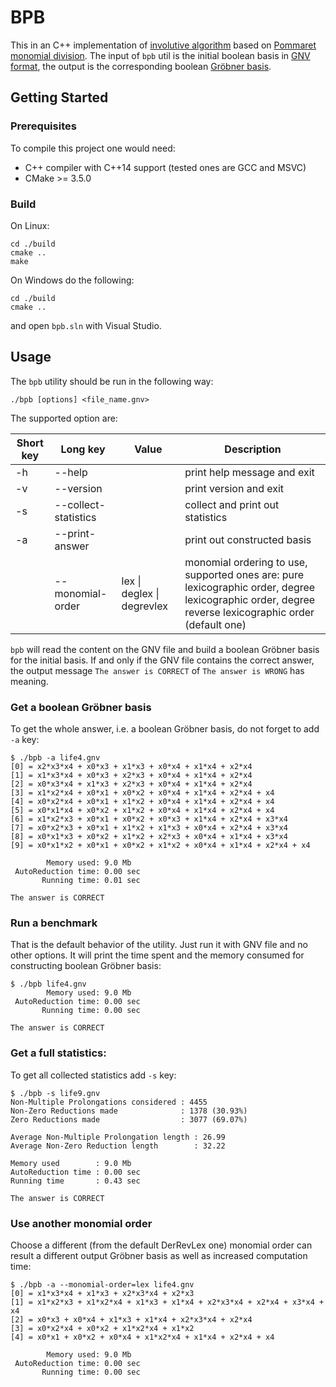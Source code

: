 # BPB

This in an C++ implementation of [involutive algorithm](https://www.researchgate.net/publication/2117106_Involutive_Algorithms_for_Computing_Groebner_Bases) based on [Pommaret monomial division](https://www.researchgate.net/publication/221564293_A_pommaret_division_algorithm_for_computing_Grobner_bases_in_boolean_rings). The input of `bpb` util is the initial boolean basis in [GNV format](https://github.com/mzinin/groebner_benchmarks), the output is the corresponding boolean [Gröbner basis](https://en.wikipedia.org/wiki/Gröbner_basis).


## Getting Started

### Prerequisites

To compile this project one would need:
* C++ compiler with C++14 support (tested ones are GCC and MSVC)
* CMake >= 3.5.0

### Build

On Linux:
```
cd ./build
cmake ..
make
```
On Windows do the following:
```
cd ./build
cmake ..
```
and open `bpb.sln` with Visual Studio.


## Usage

The `bpb` utility should be run in the following way:
```
./bpb [options] <file_name.gnv>
```

The supported option are:

| Short key | Long key             | Value                      | Description                                          |
|-----------|----------------------|----------------------------|------------------------------------------------------|
| -h        | --help               |                            | print help message and exit                          |
| -v        | --version            |                            | print version and exit                               |
| -s        | --collect-statistics |                            | collect and print out statistics                     |
| -a        | --print-answer       |                            | print out constructed basis                          |
|           | --monomial-order     | lex \| deglex \| degrevlex | monomial ordering to use, supported ones are: pure lexicographic order, degree lexicographic order, degree reverse lexicographic order (default one) |


`bpb` will read the content on the GNV file and build a boolean Gröbner basis for the initial basis. If and only if the GNV file contains the correct answer, the output message `The answer is CORRECT` of `The answer is WRONG` has meaning.

### Get a boolean Gröbner basis

To get the whole answer, i.e. a boolean Gröbner basis, do not forget to add `-a` key:

```
$ ./bpb -a life4.gnv
[0] = x2*x3*x4 + x0*x3 + x1*x3 + x0*x4 + x1*x4 + x2*x4
[1] = x1*x3*x4 + x0*x3 + x2*x3 + x0*x4 + x1*x4 + x2*x4
[2] = x0*x3*x4 + x1*x3 + x2*x3 + x0*x4 + x1*x4 + x2*x4
[3] = x1*x2*x4 + x0*x1 + x0*x2 + x0*x4 + x1*x4 + x2*x4 + x4
[4] = x0*x2*x4 + x0*x1 + x1*x2 + x0*x4 + x1*x4 + x2*x4 + x4
[5] = x0*x1*x4 + x0*x2 + x1*x2 + x0*x4 + x1*x4 + x2*x4 + x4
[6] = x1*x2*x3 + x0*x1 + x0*x2 + x0*x3 + x1*x4 + x2*x4 + x3*x4
[7] = x0*x2*x3 + x0*x1 + x1*x2 + x1*x3 + x0*x4 + x2*x4 + x3*x4
[8] = x0*x1*x3 + x0*x2 + x1*x2 + x2*x3 + x0*x4 + x1*x4 + x3*x4
[9] = x0*x1*x2 + x0*x1 + x0*x2 + x1*x2 + x0*x4 + x1*x4 + x2*x4 + x4

        Memory used: 9.0 Mb
 AutoReduction time: 0.00 sec
       Running time: 0.01 sec

The answer is CORRECT
```

### Run a benchmark

That is the default behavior of the utility. Just run it with GNV file and no other options. It will print the time spent and the memory consumed for constructing boolean Gröbner basis:

```
$ ./bpb life4.gnv
        Memory used: 9.0 Mb
 AutoReduction time: 0.00 sec
       Running time: 0.00 sec

The answer is CORRECT
```

### Get a full statistics:

To get all collected statistics add `-s` key:

```
$ ./bpb -s life9.gnv
Non-Multiple Prolongations considered : 4455
Non-Zero Reductions made              : 1378 (30.93%)
Zero Reductions made                  : 3077 (69.07%)

Average Non-Multiple Prolongation length : 26.99
Average Non-Zero Reduction length        : 32.22

Memory used        : 9.0 Mb
AutoReduction time : 0.00 sec
Running time       : 0.43 sec

The answer is CORRECT
```

### Use another monomial order

Choose a different (from the default DerRevLex one) monomial order can result a different output Gröbner basis as well as increased computation time:

```
$ ./bpb -a --monomial-order=lex life4.gnv
[0] = x1*x3*x4 + x1*x3 + x2*x3*x4 + x2*x3
[1] = x1*x2*x3 + x1*x2*x4 + x1*x3 + x1*x4 + x2*x3*x4 + x2*x4 + x3*x4 + x4
[2] = x0*x3 + x0*x4 + x1*x3 + x1*x4 + x2*x3*x4 + x2*x4
[3] = x0*x2*x4 + x0*x2 + x1*x2*x4 + x1*x2
[4] = x0*x1 + x0*x2 + x0*x4 + x1*x2*x4 + x1*x4 + x2*x4 + x4

        Memory used: 9.0 Mb
 AutoReduction time: 0.00 sec
       Running time: 0.00 sec
```

